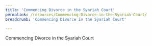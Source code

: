 ```yaml
---
title: 'Commencing Divorce in the Syariah Court'
permalink: /resources/Commencing-Divorce-in-the-Syariah-Court/
breadcrumb: 'Commencing Divorce in the Syariah Court'

---
```


Commencing Divorce in the Syariah Court
